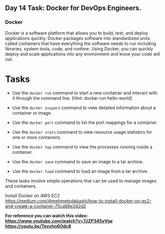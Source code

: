 ## Day 14 Task: Docker for DevOps Engineers.

### Docker

Docker is a software platform that allows you to build, test, and deploy applications quickly. Docker packages software into standardized units called containers that have everything the software needs to run including libraries, system tools, code, and runtime. Using Docker, you can quickly deploy and scale applications into any environment and know your code will run.

# Tasks


- Use the `docker run` command to start a new container and interact with it through the command line. [Hint: docker run hello-world]

- Use the `docker inspect` command to view detailed information about a container or image.

- Use the `docker port` command to list the port mappings for a container.

- Use the `docker stats` command to view resource usage statistics for one or more containers.

- Use the `docker top` command to view the processes running inside a container.

- Use the `docker save` command to save an image to a tar archive.

- Use the `docker load` command to load an image from a tar archive.

These tasks involve simple operations that can be used to manage images and containers.

Install Docker on AWS EC2
<br/>
https://medium.com/@mehmetodabashi/how-to-install-docker-on-ec2-and-create-a-container-75ca88e342d2
<b/>

For reference you can watch this video:
https://www.youtube.com/watch?v=7JZP345yVjw
<br/>
https://youtu.be/Tevxhn6Odc8


